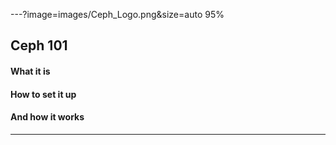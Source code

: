 ---?image=images/Ceph_Logo.png&size=auto 95%
## Ceph 101
#### What it is
#### How to set it up
#### And how it works
---


